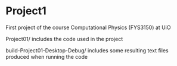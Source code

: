 # Project1
First project of the course Computational Physics (FYS3150) at UiO

Project01/ includes the code used in the project

build-Project01-Desktop-Debug/ includes some resulting text files produced when running the code
